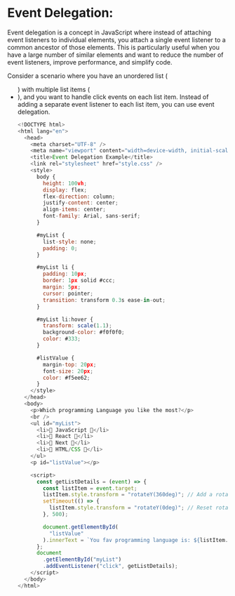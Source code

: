 
# Event Delegation: 

Event delegation is a concept in JavaScript where instead of attaching event listeners to individual elements, you attach a single event listener to a common ancestor of those elements. This is particularly useful when you have a large number of similar elements and want to reduce the number of event listeners, improve performance, and simplify code. 

Consider a scenario where you have an unordered list (<ul>) with multiple list items (<li>), and you want to handle click events on each list item. Instead of adding a separate event listener to each list item, you can use event delegation. 
```js
<!DOCTYPE html>
<html lang="en">
  <head>
    <meta charset="UTF-8" />
    <meta name="viewport" content="width=device-width, initial-scale=1.0" />
    <title>Event Delegation Example</title>
    <link rel="stylesheet" href="style.css" />
    <style>
      body {
        height: 100vh;
        display: flex;
        flex-direction: column;
        justify-content: center;
        align-items: center;
        font-family: Arial, sans-serif;
      }

      #myList {
        list-style: none;
        padding: 0;
      }

      #myList li {
        padding: 10px;
        border: 1px solid #ccc;
        margin: 5px;
        cursor: pointer;
        transition: transform 0.3s ease-in-out;
      }

      #myList li:hover {
        transform: scale(1.1);
        background-color: #f0f0f0;
        color: #333;
      }

      #listValue {
        margin-top: 20px;
        font-size: 20px;
        color: #f5ee62;
      }
    </style>
  </head>
  <body>
    <p>Which programming Language you like the most?</p>
    <br />
    <ul id="myList">
      <li>🎉 JavaScript 🎉</li>
      <li>🎈 React 🎈</li>
      <li>🎊 Next 🎊</li>
      <li>🎁 HTML/CSS 🎁</li>
    </ul>
    <p id="listValue"></p>

    <script>
      const getListDetails = (event) => {
        const listItem = event.target;
        listItem.style.transform = "rotateY(360deg)"; // Add a rotation animation
        setTimeout(() => {
          listItem.style.transform = "rotateY(0deg)"; // Reset rotation after a delay
        }, 500);

        document.getElementById(
          "listValue"
        ).innerText = `You fav programming language is: ${listItem.innerText}`;
      };
      document
        .getElementById("myList")
        .addEventListener("click", getListDetails);
    </script>
  </body>
</html>
```